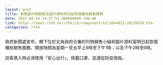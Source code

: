 ```yaml
---
layout: post
title: 新聞處刊物銷售及圖片資料明日起恢復櫃枱銷售服務
date: 2022-04-20 14:57:51.000000000 +08:00
link: https://news.rthk.hk/rthk/ch/component/k2/1644823-20220420.htm
categories: rthk
---
```


政府新聞處宣布，轄下位於北角政府合署的刊物銷售小組和圖片資料室明日起恢復櫃枱銷售服務，開放時間為星期一至五早上9時至下午1時；以及下午2時至6時。

訪客進入時必須使用「安心出行」，佩戴口罩，並遵從防疫措施。
